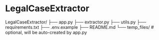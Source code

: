# LegalCaseExtractor


LegalCaseExtractor/
├── app.py
├── extractor.py
├── utils.py
├── requirements.txt
├── .env.example
├── README.md
└── temp_files/   # optional, will be auto-created by app.py
